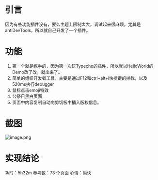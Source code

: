 # 引言

因为有些功能插件没有，要么主题上限制太大，调试起来很麻烦，尤其是antiDevTools，所以就自己开发了一个插件。

# 功能

1. 第一个就是练手的，因为第一次玩Typecho的插件，所以就以HelloWorld的Demo改了改，就出来了。
2. 简单的组织开发者工具，主要是通过F12和ctrl+alt+i快捷键的拦截，以及520ms执行debugger
3. 鼠标点击emoji特效
4. 公祭日黑白页面
5. 页面中内容复制自动向剪切板中插入版权信息。

# 截图

![image.png](https://www.zunmx.top/usr/uploads/2021/05/2173173458.png)

# 实现结论

耗时：5h32m
参考数：73 个页面
心情：愉快
